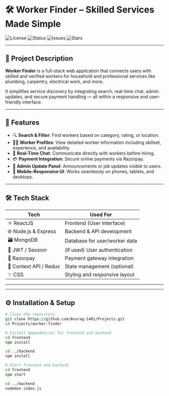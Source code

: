 # 🛠️ Worker Finder – Skilled Services Made Simple

![License](https://img.shields.io/badge/license-MIT-blue.svg)
![Status](https://img.shields.io/badge/status-Active-success)
![Issues](https://img.shields.io/github/issues/Anurag-1401/Projects)
![Stars](https://img.shields.io/github/stars/Anurag-1401/Projects?style=social)

---

## 📌 Project Description

**Worker Finder** is a full-stack web application that connects users with skilled and verified workers for household and professional services like plumbing, carpentry, electrical work, and more.

It simplifies service discovery by integrating search, real-time chat, admin updates, and secure payment handling — all within a responsive and user-friendly interface.

---

## 🚀 Features

- 🔍 **Search & Filter**: Find workers based on category, rating, or location.
- 🧑‍🔧 **Worker Profiles**: View detailed worker information including skillset, experience, and availability.
- 💬 **Real-Time Chat**: Communicate directly with workers before hiring.
- 💳 **Payment Integration**: Secure online payments via Razorpay.
- 📢 **Admin Update Panel**: Announcements or job updates visible to users.
- 📱 **Mobile-Responsive UI**: Works seamlessly on phones, tablets, and desktops.

---

## 🛠️ Tech Stack

| Tech             | Used For                      |
|------------------|-------------------------------|
| ⚛️ ReactJS        | Frontend (User Interface)      |
| 🌐 Node.js & Express | Backend & API development     |
| 🗃️ MongoDB        | Database for user/worker data |
| 🔐 JWT / Session  | (if used) User authentication  |
| 💸 Razorpay       | Payment gateway integration    |
| 🔧 Context API / Redux | State management (optional)  |
| ✨ CSS | Styling and responsive layout  |

---

---

## ⚙️ Installation & Setup

```bash
# Clone the repository
git clone https://github.com/Anurag-1401/Projects.git
cd Projects/worker-finder

# Install dependencies for frontend and backend
cd frontend
npm install

cd ../backend
npm install

# Start frontend and backend
cd frontend
npm start

cd ../backend
nodemon index.js

